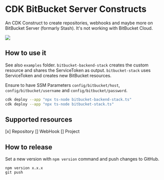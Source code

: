 # CDK BitBucket Server Constructs

An CDK Construct to create repositories, webhooks and maybe more on BitBucket Server (formarly Stash). It's not working with BitBucket Cloud.

![](https://github.com/pgarbe/cdk-bitbucket-server/workflows/Build/badge.svg)

## How to use it

See also `examples` folder. `bitbucket-backend-stack` creates the custom resource and shares the ServiceToken as output. `bitbucket-stack` uses ServiceToken and creates new BitBucket resources.

Ensure to have SSM Parameters `config/bitbucket/host`, `config/bitbucket/username` and `config/bitbucket/password`.

```bash
cdk deploy --app "npx ts-node bitbucket-backend-stack.ts"
cdk deploy --app "npx ts-node bitbucket-stack.ts"
```

## Supported resources

[x] Repository
[] WebHook
[] Project

## How to release

Set a new version with `npm version` command and push changes to GitHub.

```
npm version x.x.x
git push
```
